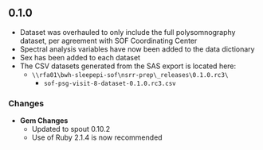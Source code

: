 ## 0.1.0

- Dataset was overhauled to only include the full polysomnography dataset, per agreement with SOF Coordinating Center
- Spectral analysis variables have now been added to the data dictionary
- Sex has been added to each dataset
- The CSV datasets generated from the SAS export is located here:
  - `\\rfa01\bwh-sleepepi-sof\nsrr-prep\_releases\0.1.0.rc3\`
    - `sof-psg-visit-8-dataset-0.1.0.rc3.csv`
### Changes
- **Gem Changes**
  - Updated to spout 0.10.2
  - Use of Ruby 2.1.4 is now recommended
